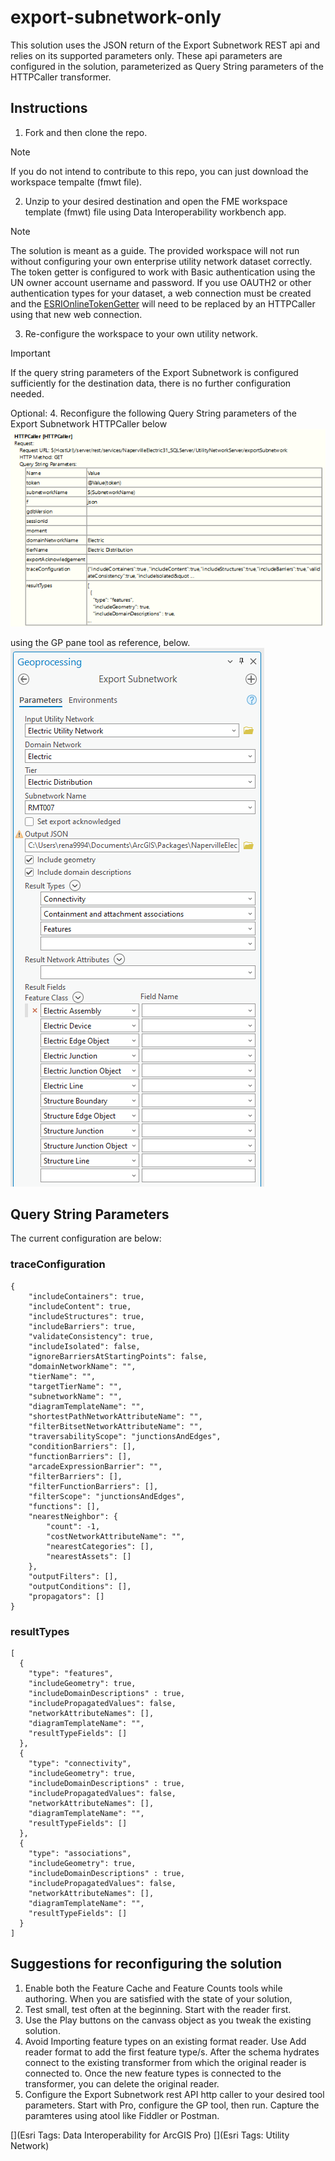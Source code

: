 # export-subnetwork-only
 
This solution uses the JSON return of the Export Subnetwork REST api and relies on its supported parameters only. These api parameters are configured in the solution, parameterized as Query String parameters of the HTTPCaller transformer.

## Instructions
1. Fork and then clone the repo. 
> [!NOTE]
> If you do not intend to contribute to this repo, you can just download the workspace tempalte (fmwt file).
2. Unzip to your desired destination and open the FME workspace template (fmwt) file using Data Interoperability workbench app. 
> [!NOTE]
> The solution is meant as a guide. The provided workspace will not run without configuring your own enterprise utility network dataset correctly. The token getter is configured to work with Basic authentication using the UN owner account username and password. If you use OAUTH2 or other authentication types for your dataset, a web connection must be created and the [ESRIOnlineTokenGetter](https://hub.safe.com/publishers/bruceharold/transformers/esrionlinetokengetter) will need to be replaced by an HTTPCaller using that new web connection. 
3. Re-configure the workspace to your own utility network. 
> [!IMPORTANT]
> If the query string parameters of the Export Subnetwork is configured sufficiently for the destination data, there is no further configuration needed.<br/>

Optional:
4. Reconfigure the following Query String parameters of the Export Subnetwork HTTPCaller below
![Query String Parameters of Export Subnetwork][HTTPCaller query string] <br/>

using the GP pane tool as reference, below.
![Export Subnetwork GP pane populated][ExportSub GP pane]

## Query String Parameters

The current configuration are below:

### traceConfiguration

```
{
	"includeContainers": true,
	"includeContent": true,
	"includeStructures": true,
	"includeBarriers": true,
	"validateConsistency": true,
	"includeIsolated": false,
	"ignoreBarriersAtStartingPoints": false,
	"domainNetworkName": "",
	"tierName": "",
	"targetTierName": "",
	"subnetworkName": "",
	"diagramTemplateName": "",
	"shortestPathNetworkAttributeName": "",
	"filterBitsetNetworkAttributeName": "",
	"traversabilityScope": "junctionsAndEdges",
	"conditionBarriers": [],
	"functionBarriers": [],
	"arcadeExpressionBarrier": "",
	"filterBarriers": [],
	"filterFunctionBarriers": [],
	"filterScope": "junctionsAndEdges",
	"functions": [],
	"nearestNeighbor": {
		"count": -1,
		"costNetworkAttributeName": "",
		"nearestCategories": [],
		"nearestAssets": []
	},
	"outputFilters": [],
	"outputConditions": [],
	"propagators": []
}
```
### resultTypes

```
[
  {
    "type": "features",
    "includeGeometry": true,
    "includeDomainDescriptions" : true,
    "includePropagatedValues": false,
    "networkAttributeNames": [],
    "diagramTemplateName": "",
    "resultTypeFields": []
  },
  {
    "type": "connectivity",
    "includeGeometry": true,
    "includeDomainDescriptions" : true,
    "includePropagatedValues": false,
    "networkAttributeNames": [],
    "diagramTemplateName": "",
    "resultTypeFields": []
  },
  {
    "type": "associations",
    "includeGeometry": true,
    "includeDomainDescriptions" : true,
    "includePropagatedValues": false,
    "networkAttributeNames": [],
    "diagramTemplateName": "",
    "resultTypeFields": []
  }
]

```







## Suggestions for reconfiguring the solution
1. Enable both the Feature Cache and Feature Counts tools while authoring. When you are satisfied with the state of your solution, 
2. Test small, test often at the beginning. Start with the reader first.
3. Use the Play buttons on the canvass object as you tweak the existing solution.
4. Avoid Importing feature types on an existing format reader. Use Add reader format to add the first feature type/s. After the schema hydrates connect to the existing transformer from which the original reader is connected to. Once the new feature types is connected to the transformer, you can delete the original reader.
5. Configure the Export Subnetwork rest API http caller to your desired tool parameters. Start with Pro, configure the GP tool, then run. Capture the paramteres using atool like Fiddler or Postman.

[](Esri Tags: Data Interoperability for ArcGIS Pro)
[](Esri Tags: Utility Network)


[HTTPCaller query string]: image.png
[ExportSub GP pane]: image-1.png